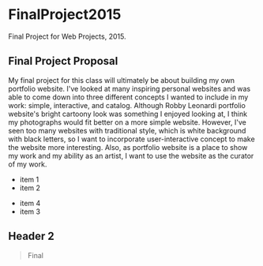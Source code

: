 # FinalProject2015
Final Project for Web Projects, 2015.

## Final Project Proposal

My final project for this class will ultimately be about building my own portfolio website. 
I've looked at many inspiring personal websites and was able to come down into three different concepts I wanted to include in my work: simple, interactive, and catalog. Although Robby Leonardi portfolio website's bright cartoony look was something I enjoyed looking at, I think my photographs would fit better on a more simple website. However, I've seen too many websites with traditional style, which is white background with black letters, so I want to incorporate user-interactive concept to make the website more interesting. Also, as portfolio website is a place to show my work and my ability as an artist, I want to use the website as the curator of my work. 


- item 1
- item 2

+ item 4
+ item 3


## Header 2
> Final 
